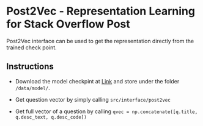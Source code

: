 # Post2Vec - Representation Learning for Stack Overflow Post

Post2Vec interface can be used to get the representation directly from the trained check point.

## Instructions

- Download the model checkpint at [Link](https://drive.google.com/file/d/1fRjmRcNLkLx4EHXU8-bKrvGuq3VdCmPu/view?usp=sharing) and store under the folder `/data/model/`.

- Get question vector by simply calling `src/interface/post2vec`

- Get full vector of a question by calling `qvec = np.concatenate([q.title, q.desc_text, q.desc_code])`

